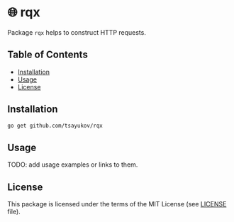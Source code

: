 # 🌐 rqx

Package `rqx` helps to construct HTTP requests.

## Table of Contents

* [Installation](#installation)
* [Usage](#usage)
* [License](#license)

## Installation

```bash
go get github.com/tsayukov/rqx
```

## Usage

TODO: add usage examples or links to them.

## License

This package is licensed under the terms of the MIT License
(see [LICENSE][license] file).

[license]: ./LICENSE
